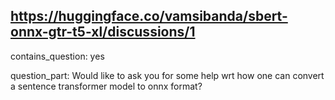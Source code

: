 ## https://huggingface.co/vamsibanda/sbert-onnx-gtr-t5-xl/discussions/1

contains_question: yes

question_part: Would like to ask you for some help wrt how one can convert a sentence transformer model to onnx format?